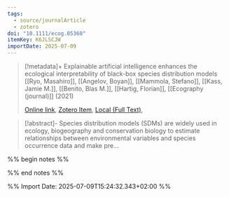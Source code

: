 ```yaml
---
tags:
  - source/journalArticle
  - zotero
doi: "10.1111/ecog.05360"
itemKey: K6JLSCJW
importDate: 2025-07-09
---
```

>[!metadata]+
> Explainable artificial intelligence enhances the ecological interpretability of black-box species distribution models
> [[Ryo, Masahiro]], [[Angelov, Boyan]], [[Mammola, Stefano]], [[Kass, Jamie M.]], [[Benito, Blas M.]], [[Hartig, Florian]], 
> [[Ecography (journal)]] (2021)
> 
> [Online link](https://nsojournals.onlinelibrary.wiley.com/doi/10.1111/ecog.05360), [Zotero Item](zotero://select/library/items/K6JLSCJW), [Local (Full Text)](file://C:/Users/aburg/Documents/references/zotero/storage/9JQBUZCZ/Ryo2021_Explainableartificial.pdf), 

>[!abstract]-
>Species distribution models (SDMs) are widely used in ecology, biogeography and conservation biology to estimate relationships between environmental variables and species occurrence data and make pre...

%% begin notes %%

%% end notes %%

%% Import Date: 2025-07-09T15:24:32.343+02:00 %%
